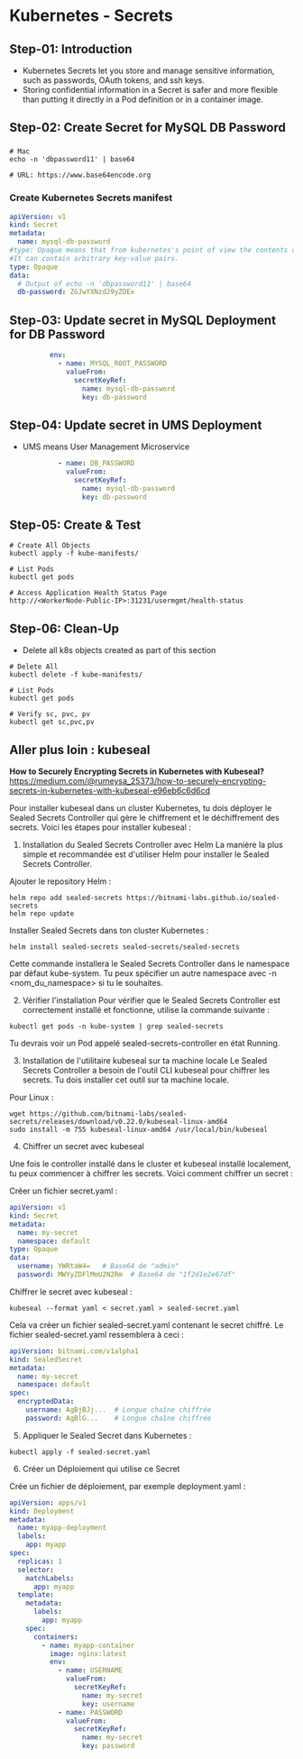 # Kubernetes - Secrets

## Step-01: Introduction
- Kubernetes Secrets let you store and manage sensitive information, such as passwords, OAuth tokens, and ssh keys. 
- Storing confidential information in a Secret is safer and more flexible than putting it directly in a Pod definition or in a container image. 

## Step-02: Create Secret for MySQL DB Password
### 
```
# Mac
echo -n 'dbpassword11' | base64

# URL: https://www.base64encode.org
```
### Create Kubernetes Secrets manifest
```yml
apiVersion: v1
kind: Secret
metadata:
  name: mysql-db-password
#type: Opaque means that from kubernetes's point of view the contents of this Secret is unstructured.
#It can contain arbitrary key-value pairs. 
type: Opaque
data:
  # Output of echo -n 'dbpassword11' | base64
  db-password: ZGJwYXNzd29yZDEx
```
## Step-03: Update secret in MySQL Deployment for DB Password
```yml
          env:
            - name: MYSQL_ROOT_PASSWORD
              valueFrom:
                secretKeyRef:
                  name: mysql-db-password
                  key: db-password
```

## Step-04: Update secret in UMS Deployment
- UMS means User Management Microservice
```yml
            - name: DB_PASSWORD
              valueFrom:
                secretKeyRef:
                  name: mysql-db-password
                  key: db-password
```

## Step-05: Create & Test

```t
# Create All Objects
kubectl apply -f kube-manifests/

# List Pods
kubectl get pods

# Access Application Health Status Page
http://<WorkerNode-Public-IP>:31231/usermgmt/health-status
```

## Step-06: Clean-Up
- Delete all k8s objects created as part of this section
```
# Delete All
kubectl delete -f kube-manifests/

# List Pods
kubectl get pods

# Verify sc, pvc, pv
kubectl get sc,pvc,pv
```

## Aller plus loin : kubeseal

**How to Securely Encrypting Secrets in Kubernetes with Kubeseal?** https://medium.com/@rumeysa_25373/how-to-securely-encrypting-secrets-in-kubernetes-with-kubeseal-e96eb6c6d6cd

Pour installer kubeseal dans un cluster Kubernetes, tu dois déployer le Sealed Secrets Controller qui gère le chiffrement et le déchiffrement des secrets. Voici les étapes pour installer kubeseal :

1. Installation du Sealed Secrets Controller avec Helm
La manière la plus simple et recommandée est d'utiliser Helm pour installer le Sealed Secrets Controller.

Ajouter le repository Helm :

```
helm repo add sealed-secrets https://bitnami-labs.github.io/sealed-secrets
helm repo update
```

Installer Sealed Secrets dans ton cluster Kubernetes :

```
helm install sealed-secrets sealed-secrets/sealed-secrets
```

Cette commande installera le Sealed Secrets Controller dans le namespace par défaut kube-system. Tu peux spécifier un autre namespace avec -n <nom_du_namespace> si tu le souhaites.

2. Vérifier l'installation
Pour vérifier que le Sealed Secrets Controller est correctement installé et fonctionne, utilise la commande suivante :

```
kubectl get pods -n kube-system | grep sealed-secrets
```

Tu devrais voir un Pod appelé sealed-secrets-controller en état Running.

3. Installation de l'utilitaire kubeseal sur ta machine locale
Le Sealed Secrets Controller a besoin de l'outil CLI kubeseal pour chiffrer les secrets. Tu dois installer cet outil sur ta machine locale.

Pour Linux :

```
wget https://github.com/bitnami-labs/sealed-secrets/releases/download/v0.22.0/kubeseal-linux-amd64
sudo install -m 755 kubeseal-linux-amd64 /usr/local/bin/kubeseal
```

4. Chiffrer un secret avec kubeseal

Une fois le controller installé dans le cluster et kubeseal installé localement, tu peux commencer à chiffrer les secrets. Voici comment chiffrer un secret :

Créer un fichier secret.yaml :

```yml
apiVersion: v1
kind: Secret
metadata:
  name: my-secret
  namespace: default
type: Opaque
data:
  username: YWRtaW4=   # Base64 de "admin"
  password: MWYyZDFlMmU2N2Rm  # Base64 de "1f2d1e2e67df"
```

Chiffrer le secret avec kubeseal :

```
kubeseal --format yaml < secret.yaml > sealed-secret.yaml
```

Cela va créer un fichier sealed-secret.yaml contenant le secret chiffré. Le fichier sealed-secret.yaml ressemblera à ceci :

```yml
apiVersion: bitnami.com/v1alpha1
kind: SealedSecret
metadata:
  name: my-secret
  namespace: default
spec:
  encryptedData:
    username: AgBjBJj...  # Longue chaîne chiffrée
    password: AgBlG...    # Longue chaîne chiffrée
```

5. Appliquer le Sealed Secret dans Kubernetes :

```
kubectl apply -f sealed-secret.yaml
```
6. Créer un Déploiement qui utilise ce Secret

Crée un fichier de déploiement, par exemple deployment.yaml :

```yml
apiVersion: apps/v1
kind: Deployment
metadata:
  name: myapp-deployment
  labels:
    app: myapp
spec:
  replicas: 1
  selector:
    matchLabels:
      app: myapp
  template:
    metadata:
      labels:
        app: myapp
    spec:
      containers:
        - name: myapp-container
          image: nginx:latest
          env:
            - name: USERNAME
              valueFrom:
                secretKeyRef:
                  name: my-secret
                  key: username
            - name: PASSWORD
              valueFrom:
                secretKeyRef:
                  name: my-secret
                  key: password
```